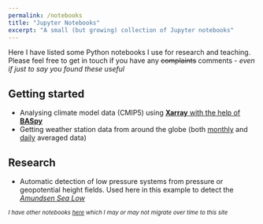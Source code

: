 ```yaml
---
permalink: /notebooks
title: "Jupyter Notebooks"
excerpt: "A small (but growing) collection of Jupyter notebooks"
---
```


Here I have listed some Python notebooks I use for research and teaching. Please feel free to get in touch if you have any ~~complaints~~ comments - _even if just to say you found these useful_

## Getting started
* Analysing climate model data (CMIP5) using [**Xarray** with the help of **BASpy**](/notebooks/xarray_examples) 
* Getting weather station data from around the globe (both [monthly](/notebooks/ghcn_monthly) and [daily](/notebooks/ghcn_daily) averaged data) 

## Research
* Automatic detection of low pressure systems from pressure or geopotential height fields. Used here in this example to detect the [_Amundsen Sea Low_](/notebooks/asl_detection)

<sub>_I have other notebooks [here](https://nbviewer.jupyter.org/github/scott-hosking/notebooks/tree/master/) which I may or may not migrate over time to this site_</sub>